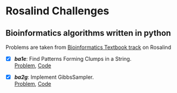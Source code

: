 # Rosalind Challenges
## Bioinformatics algorithms written in python
Problems are taken from [Bioinformatics Textbook track](http://rosalind.info/problems/locations/) on Rosalind
- [x] ***ba1e***: Find Patterns Forming Clumps in a String. <br>
  [Problem](http://rosalind.info/problems/ba1e/), [Code](https://github.com/benigmatic/bioinformatics/blob/main/ba1e.java)
 
- [x] ***ba2g***: Implement GibbsSampler. <br>
  [Problem](http://rosalind.info/problems/ba2g/), [Code](https://github.com/benigmatic/bioinformatics/blob/main/ba2g.py)
